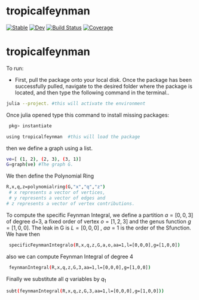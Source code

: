 # tropicalfeynman

[![Stable](https://img.shields.io/badge/docs-stable-blue.svg)](https://github.com/singular-gpispace/tropicalfeynman/stable/)
[![Dev](https://img.shields.io/badge/docs-dev-blue.svg)](https://github.com/singular-gpispace/tropicalfeynman/dev/)
[![Build Status](https://github.com/singular-gpispace/tropicalfeynman/actions/workflows/CI.yml/badge.svg?branch=main)](https://github.com/singular-gpispace/tropicalfeynman/actions/workflows/CI.yml?query=branch%3Amain)
[![Coverage](https://codecov.io/gh/singular-gpispace/tropicalfeynman.jl/branch/main/graph/badge.svg)](https://codecov.io/gh/singular-gpispace/tropicalfeynman.jl)

# tropicalfeynman

To run:

- First, pull the package onto your local disk. Once the package has been successfully pulled, navigate to the desired folder where the package is located, and then type the following command in the terminal..

```bash
julia --project. #this will activate the environment 
```

Once julia opened type this command to install missing packages:

```bash
 pkg> instantiate 
```

```bash
using tropicalfeynman  #this will load the package 
```

then we define a graph using a list.

```bash
ve=[ (1, 2), (2, 3), (3, 1)]  
G=graph(ve) #The graph G.

```

We then define the Polynomial Ring

```bash
R,x,q,z=polynomialring(G,"x","q","z")
 # x represents a vector of vertices, 
 # y represents a vector of edges and 
# z represents a vector of vertex contributions.
```

To compute the specific Feynman Integral, we define a partition  $a=[0,0,3]$  of degree d=3, a fixed order of vertex $o=[1,2,3]$ and the genus function $g=[1,0,0]$. The leak in G is $L=[0,0,0]$ , $aa=1$ is the order of the Sfunction. We have then

```bash
 specificFeynmanIntegralo(R,x,q,z,G,a,o,aa=1,l=[0,0,0],g=[1,0,0])
```

also we can compute Feynman Integral of degree 4

```bash
 feynmanIntegral(R,x,q,z,G,3,aa=1,l=[0,0,0],g=[1,0,0])
```

Finally we substitute all $q$  variables by $q_{1}$

```bash
subt(feynmanIntegral(R,x,q,z,G,3,aa=1,l=[0,0,0],g=[1,0,0]))
```
